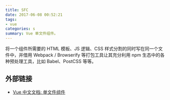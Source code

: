 ```yaml
---
title: SFC
date: 2017-06-08 00:52:21
tags:
- vue
categories: s
summary: Vue 单文件组件。
---
```

将一个组件所需要的 HTML 模板、JS 逻辑、CSS 样式分割的同时写在同一个文件中，并借用 Webpack / Browserify 等打包工具让其充分利用 npm 生态中的各种预处理工具，比如 Babel、PostCSS 等等。

## 外部链接

- [Vue 中文文档: 单文件组件](https://cn.vuejs.org/v2/guide/single-file-components.html)